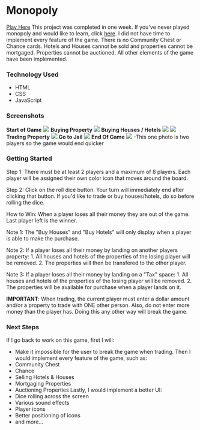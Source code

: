 # Monopoly
[Play Here](https://sleepy-cray-d4bb81.netlify.com)
This project was completed in one week. 
If you've never played monopoly and would like to learn, click [here](https://www.hasbro.com/common/documents/A0AFE3A69EC745EBA77B9A7950BBCA44/AD7742057B1D43609B53D24D75E9CA9B.pdf).
I did not have time to implement every feature of the game. There is no Community Chest or Chance cards. Hotels and Houses cannot be sold and properties cannot be mortgaged. Properties cannot be auctioned. All other elements of the game have been implemented.

### Technology Used
* HTML
* CSS
* JavaScript

### Screenshots
**Start of Game**
<img src="https://i.imgur.com/v7VTDla.png"/>
**Buying Property**
<img src="https://i.imgur.com/kQPMUXu.png"/>
**Buying Houses / Hotels**
<img src="https://i.imgur.com/q22eKf5.png"/>
<img src="https://i.imgur.com/3yQJkj0.png"/>
**Trading Property**
<img src="https://i.imgur.com/wQn19fM.png"/>
**Go to Jail**
<img src="https://i.imgur.com/CmlUiP4.png"/>
**End Of Game**
<img src="https://i.imgur.com/BvWCstX.png"/>
  -This one photo is two players so the game would end quicker

### Getting Started
Step 1: There must be at least 2 players and a maximum of 8 players.
  Each player will be assigned their own color icon that moves around the board.

Step 2: Click on the roll dice button.
  Your turn will immediately end after clicking that button. If you'd like to trade or buy houses/hotels, do so before rolling the dice.

How to Win: When a player loses all their money they are out of the game. Last player left is the winner.

Note 1: The "Buy Houses" and "Buy Hotels" will only display when a player is able to make the purchase.

Note 2: If a player loses all their money by landing on another players property: 
    1. All houses and hotels of the properties of the losing player will be removed.
    2. The properties will then be transfered to the other player.

Note 3: If a player loses all their money by landing on a "Tax" space:
    1. All houses and hotels of the properties of the losing player will be removed.
    2. The properties will be available for purchase when a player lands on it.

**IMPORTANT**: When trading, the current player must enter a dollar amount and/or a property to trade with ONE other person. Also, do not enter more money than the player has. Doing this any other way will break the game.

### Next Steps
If I go back to work on this game, first I will:
* Make it impossible for the user to break the game when trading.
Then I would implement every feature of the game, such as:
* Community Chest
* Chance
* Selling Hotels & Houses
* Mortgaging Properties
* Auctioning Properties
Lastly, I would implement a better UI:
* Dice rolling across the screen
* Various sound effects
* Player icons
* Better positioning of icons
* and more...